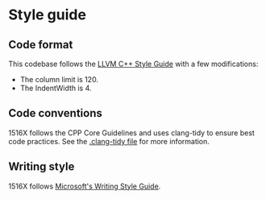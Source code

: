 # Style guide

## Code format

This codebase follows the [LLVM C++ Style Guide](https://llvm.org/docs/CodingStandards.html) with a few modifications:

* The column limit is 120.
* The IndentWidth is 4.

## Code conventions

1516X follows the CPP Core Guidelines and uses clang-tidy to ensure best code practices. See the [.clang-tidy file](https://github.com/calhighrobotics/push_back_x/blob/main/.clang-tidy) for more information.

## Writing style

1516X follows [Microsoft's Writing Style Guide](https://learn.microsoft.com/en-us/style-guide/welcome/).
